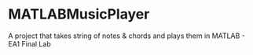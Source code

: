 # MATLABMusicPlayer
A project that takes string of notes &amp; chords and plays them in MATLAB - EA1 Final Lab
